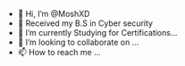 - 👋 Hi, I’m @MoshXD
- 👀 Received my B.S in Cyber security 
- 🌱 I’m currently Studying for Certifications...
- 💞️ I’m looking to collaborate on ...
- 📫 How to reach me ...

<!---
MoshXD/MoshXD is a ✨ special ✨ repository because its `README.md` (this file) appears on your GitHub profile.
You can click the Preview link to take a look at your changes.
--->
